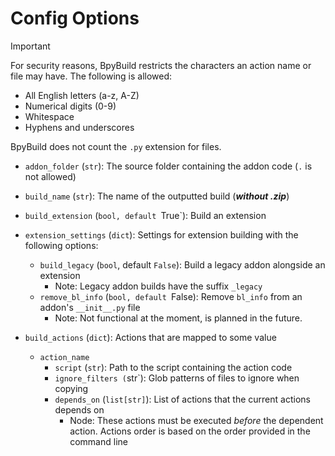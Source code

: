 # Config Options

> [!IMPORTANT]
> For security reasons, BpyBuild restricts the characters an action name or file may have. The following is allowed:
> - All English letters (a-z, A-Z)
> - Numerical digits (0-9)
> - Whitespace
> - Hyphens and underscores
> 
> BpyBuild does not count the `.py` extension for files.

- `addon_folder` (`str`): The source folder containing the addon code (`.` is not allowed)
- `build_name` (`str`): The name of the outputted build (***without .zip***)
- `build_extension` (`bool, default `True`): Build an extension
- `extension_settings` (`dict`): Settings for extension building with the following options:
    - `build_legacy` (`bool`, default `False`): Build a legacy addon alongside an extension
        - Note: Legacy addon builds have the suffix `_legacy`
    - `remove_bl_info` (`bool, default `False): Remove `bl_info` from an addon's `__init__.py` file
        - Note: Not functional at the moment, is planned in the future.

- `build_actions` (`dict`): Actions that are mapped to some value
    - `action_name`
        - `script` (`str`): Path to the script containing the action code
        - `ignore_filters (`str`): Glob patterns of files to ignore when copying
        - `depends_on` (`list[str]`): List of actions that the current actions depends on
            - Node: These actions must be executed *before* the dependent action. Actions order is based on the order provided in the command line
